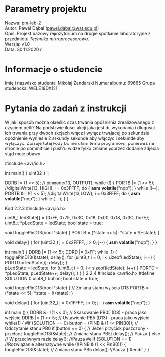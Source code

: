 # Parametry projektu

Nazwa: pm-lab-2  
Autor: Paweł Dąbal (pawel.dabal@wat.edu.pl)  
Opis: Projekt bazowy repozytorium na drugie spotkanie laboratoryjne z przedmiotu _Technika mikroprocesorowa_.  
Wersja: v1.0  
Data: 30.11.2020 r.

# Informacje o studencie

Imię i nazwisko studenta: Mikołaj Żendarski
Numer albumu: 69665 
Grupa studencka: WELE18DX1S1

# Pytania do zadań z instrukcji

 W jaki sposób można określić czas trwania
opóźnienia zrealizowanego z użyciem pętli?
Na podstawie ilości akcji jaka jest do wykonania i dlugości ich trwania przy dwóch akcjach włącz i wyłącz trwajacej po sekundzie opóżnienie wyniesie 2 sekundy sekunde aby włączyc i sekunde aby wyłączyć.
Zpisuje tutaj kody bo nie ufam temu programowi, ponieważ na stronie po commit'cie i push'u widze tylko zmiane poprzez dodanie zdjecia stąd moje obawy

#include <avr/io.h>

int main() 
{
  uint32_t i;

  DDRB |= (1 << 5); // pinmode(13, OUTPUT);
  while (1)
  {
    PORTB |= (1 << 5); //digitalWrite(13. HIGH);
    i = 0x3FFFF;
    do
    {
      __asm__ __volatile__("nop");
    } while (i--);
    PORTB &= !(1 << 5); //digitalWrite(13,LOW);
    i = 0x3FFFF;
    do
    {
     __asm__ __volatile__("nop");
    } while (i--);
  }
}

Kod 2.2.3
#include <avr/io.h>

uint8_t ledState[] = {0xFF, 0x7E, 0x3C, 0x18, 0x00, 0x18, 0x3C, 0x7E};
uint8_t *pLedState = ledState;
bool state = true;

void togglePinD13(bool *state)
{
  PORTB = (*state << 5);
  *state = !(*state);
}

void delay()
{
  for (uint32_t j = 0x2FFFF; j > 0; j--)
  {
    __asm__ __volatile__("nop");
  }
}

int main()
{
  DDRB |= (1 << 5);
  DDRD |= 0xFF;
  while (1)
  {
    togglePinD13(&state);
    delay();
    for (uint8_t i = 0; i < sizeof(ledState); i++)
    {
      PORTD = ledState[i];
      delay();
    }    
    pLedState = ledState;
    for (uint8_t i = 0; i < sizeof(ledState); i++)
    {
     PORTD = *pLedState;
     pLedState++;
     delay();
    }
  }
}
2.2.4
#include <avr/io.h>
#define SOLUTION 0
uint8_t button;
bool state = true;

void togglePinD13(bool *state) { // Zmiana stanu wyjścia D13
 PORTB = (*state << 5);
 *state = !(*state);
}

void delay() {
  for (uint32_t j = 0x1FFFF; j > 0; j--)
   __asm__ __volatile__("nop");
}

int main () {
  DDRB &= !(1 << 0); // Skasowanie PB05 (D8) - praca jako wejście
  DDRB |= (1 << 5); // Ustawienie PB5 (D13) - praca jako wyjście
  while(1)
  {
#if (SOLUTION == 0)
     button = (PINB & (1 << PINB0)); // Odczytanie stanu PB0
     if (button == 0) { // Jeżeli przycisk puszczony -przełącz
      togglePinD13(&state); // Zmiana stanu PB5}
     delay(); // Pauza
     }
    else // W przeciwnym razie
     delay(); //Pauza
#elif (SOLUTION == 1)
   //Rozwiązanie alternatywne
   while (!(PINB & (1 << PinB0))) {
     tooglePinD13(&state); // Zmiana stanu PB5
     delay(); //Pauza
    }
#endif
  }
}